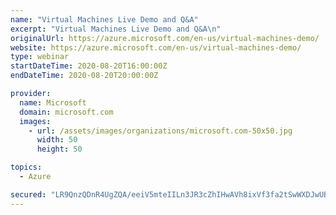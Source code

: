 ```yaml
---
name: "Virtual Machines Live Demo and Q&A"
excerpt: "Virtual Machines Live Demo and Q&A\n"
originalUrl: https://azure.microsoft.com/en-us/virtual-machines-demo/
website: https://azure.microsoft.com/en-us/virtual-machines-demo/
type: webinar
startDateTime: 2020-08-20T16:00:00Z
endDateTime: 2020-08-20T20:00:00Z

provider:
  name: Microsoft
  domain: microsoft.com
  images:
    - url: /assets/images/organizations/microsoft.com-50x50.jpg
      width: 50
      height: 50

topics:
  - Azure

secured: "LR9QnzQDnR4UgZQA/eeiV5mteIILn3JR3cZhIHwAVh8ixVf3fa2tSwWXDJwUB+P+avsBc9D1/xqkPj3AB505HhmAgT7U+zgTMhMIsY8z4ehd0tGM1xRX6R5Ie2Ez5DR081LjFgL1gp2ihuz1lGEoNBjofmk7NXTs/khYohZqKmo2T/e6Rexjz8HhOZ8zP9QXRalQoYUYj7ELjYh8wzURcX///7fk6pbg2Ag0IE04yId8bL60U7736lZsp2HK3jqvq3w8jvOP+dD4wFSFtxOGfiK9eAAguCPFuPP8Vjs/PxPwOJPgYeStRGYS7/SnHf7DhNUnqLEwjwvKgfUkCPAYRg==;IT6vkC8DkZIm/MlkD5XcvQ=="
---
```


